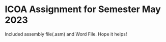 # ICOA Assignment for Semester May 2023

Included assembly file(.asm) and Word File. Hope it helps!
